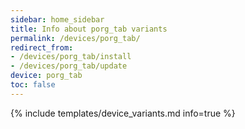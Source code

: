 ```yaml
---
sidebar: home_sidebar
title: Info about porg_tab variants
permalink: /devices/porg_tab/
redirect_from:
- /devices/porg_tab/install
- /devices/porg_tab/update
device: porg_tab
toc: false
---
```

{% include templates/device_variants.md info=true %}
